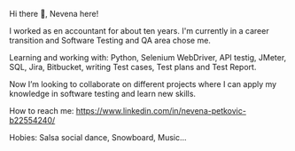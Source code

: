 Hi there 👋, Nevena here!

I worked as en accountant for about ten years. I'm currently in a career transition and Software Testing and QA area chose me.

Learning and working with: Python, Selenium WebDriver, API testig, JMeter, SQL, Jira, Bitbucket, writing Test cases, Test plans and Test Report.

Now I’m looking to collaborate on different projects where I can apply my knowledge in software testing and learn new skills.

How to reach me: https://www.linkedin.com/in/nevena-petkovic-b22554240/

Hobies: Salsa social dance, Snowboard, Music... 

